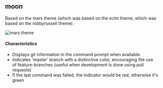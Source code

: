 ## moon
Based on the mars theme (which was based on the eclm theme, which was based on the robbyrussell theme).

![mars theme](https://raw.githubusercontent.com/oh-my-fish/theme-mars/master/screenshot.png)


#### Characteristics

* Displays git information in the command prompt when available.
* Indicates 'master' branch with a distinctive color, encouraging the use of feature-branches (useful when development is done using pull requests)
* If the last command was failed, the indicator would be red, otherwise it's green
